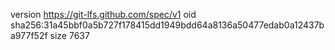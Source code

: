 version https://git-lfs.github.com/spec/v1
oid sha256:31a45bbf0a5b727f178415dd1949bdd64a8136a50477edab0a12437ba977f52f
size 7637
